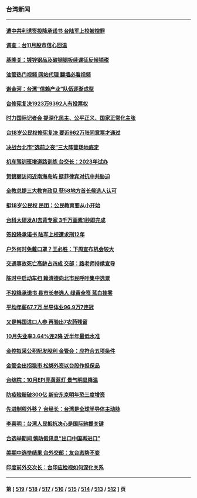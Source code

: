 ### 台湾新闻
---
#### [遭中共利诱签投降承诺书 台陆军上校被控罪](../../pages/ncid1349361/n13870649.md?11230445) 
#### [调查：台11月股市信心回温](../../pages/ncid1349361/n13870872.md?11230445) 
#### [基隆关：镀锌钢品及碳钢钢板续课征反倾销税](../../pages/ncid1349361/n13870863.md?11230445) 
#### [油管热门视频 网站代理 翻墙必看视频](http://138.2.39.72:81/youtube.html?epic-marker?11230445)
#### [谢金河：台湾“信赖产业”队伍逐渐成型](../../pages/ncid1349361/n13870846.md?11230445) 
#### [台修宪复决1923万9392人有投票权](../../pages/ncid1349361/n13870904.md?11230445) 
#### [时力国际记者会 提深化民主、公平正义、国家正常化主张](../../pages/ncid1349361/n13870918.md?11230445) 
#### [台18岁公民权修宪复决 要近962万张同意票才通过](../../pages/ncid1349361/n13870936.md?11230445) 
#### [决战台北市“选前之夜”三大阵营场地底定](../../pages/ncid1349361/n13870896.md?11230445) 
#### [机车驾训班增道路训练 台交长：2023年试办](../../pages/ncid1349361/n13870934.md?11230445) 
#### [贺锦丽访问近南海岛屿 挺菲律宾对抗中共胁迫](../../pages/ncid1349361/n13870859.md?11230445) 
#### [全教总提三大教育政见 获58地方首长候选人认可](../../pages/ncid1349361/n13870943.md?11230445) 
#### [挺18岁公民权 民团：公民教育要从小开始](../../pages/ncid1349361/n13870930.md?11230445) 
#### [台科大研发AI去背专家 3千万画素1秒即完成](../../pages/ncid1349361/n13870938.md?11230445) 
#### [签投降承诺书 陆军上校遭求刑12年](../../pages/ncid1349361/n13870906.md?11230445) 
#### [户外何时免戴口罩？王必胜：下周宣布机会较大](../../pages/ncid1349361/n13870933.md?11230445) 
#### [交通事故死亡高龄占四成 交部：路老师持续宣导](../../pages/ncid1349361/n13870937.md?11230445) 
#### [陈时中启动车扫 赖清德向北市民呼吁集中选票](../../pages/ncid1349361/n13870944.md?11230445) 
#### [不投降承诺书 县市长参选人 绿黄全签 蓝白挂零](../../pages/ncid1349361/n13870916.md?11230445) 
#### [平均年薪67.7万 半导体业96.9万7连冠](../../pages/ncid1349361/n13870913.md?11230445) 
#### [又是韩国进口人参 再验出7农药残留](../../pages/ncid1349361/n13870911.md?11230445) 
#### [10月失业率3.64%连2降 近半年最低水准](../../pages/ncid1349361/n13870865.md?11230445) 
#### [金控拟采公积配发股利 金管会：应符合五项条件](../../pages/ncid1349361/n13870867.md?11230445) 
#### [金管会出招稳市 松绑外资以台股作担保品](../../pages/ncid1349361/n13870864.md?11230445) 
#### [台综院：10月EPI亮黄蓝灯 景气明显降温](../../pages/ncid1349361/n13870868.md?11230445) 
#### [防疫险赔破300亿 新安东京明年恐三度增资](../../pages/ncid1349361/n13870875.md?11230445) 
#### [先进制程外移？ 台经长：台湾是全球半导体主动脉](../../pages/ncid1349361/n13870833.md?11230445) 
#### [李喜明：台湾人民抵抗决心是国际驰援关键](../../pages/ncid1349361/n13870822.md?11230445) 
#### [台选举期间 慎防假讯息“出口中国再进口”](../../pages/ncid1349361/n13870827.md?11230445) 
#### [美期中选举结果 台外交部：友台态势不变](../../pages/ncid1349361/n13870794.md?11230445) 
#### [印度前外交次长：台印应检视如何深化关系](../../pages/ncid1349361/n13870674.md?11230445) 

---
#### 第 [ [519](./519.md?11230445) / [518](./518.md?11230445) / [517](./517.md?11230445) / [516](./516.md?11230445) / [515](./515.md?11230445) / [514](./514.md?11230445) / [513](./513.md?11230445) / [512](./512.md?11230445) ] 页
